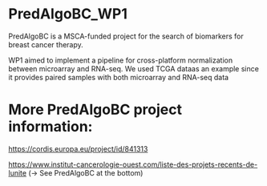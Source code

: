 # PredAlgoBC_WP1

PredAlgoBC is a MSCA-funded project for the search of biomarkers for breast cancer therapy.

WP1 aimed to implement a pipeline for cross-platform normalization between microarray and RNA-seq. We used TCGA dataas an example since it provides paired samples with both microarray and RNA-seq data


More PredAlgoBC project information:
====================================

https://cordis.europa.eu/project/id/841313

https://www.institut-cancerologie-ouest.com/liste-des-projets-recents-de-lunite  (-> See PredAlgoBC at the bottom)
